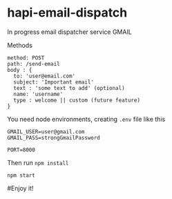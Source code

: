 # hapi-email-dispatch

In progress email dispatcher service GMAIL

Methods

```
method: POST
path: /send-email
body : {
  to: 'user@email.com'
  subject: 'Important email'
  text : 'some text to add' (optional)
  name: 'username'
  type : welcome || custom (future feature)
}
```

You need node environments, creating `.env` file like this

```
GMAIL_USER=user@gmail.com
GMAIL_PASS=strongGmailPassword

PORT=8000
```

Then run `npm install`

```
npm start
```

#Enjoy it!
